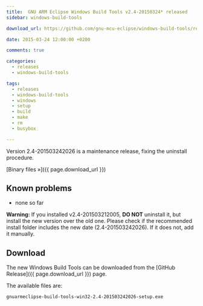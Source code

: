 ```yaml
---
title:  GNU ARM Eclipse Windows Build Tools v2.4-20150324* released
sidebar: windows-build-tools

download_url: https://github.com/gnu-mcu-eclipse/windows-build-tools/releases/tag/v2.4b

date: 2015-03-24 12:00:00 +0200

comments: true

categories:
  - releases
  - windows-build-tools

tags:
  - releases
  - windows-build-tools
  - windows
  - setup
  - build
  - make
  - rm
  - busybox

---
```


Version 2.4-201503242026 is a maintenance release, fixing the uninstall procedure.

[Binary files »]({{ page.download_url }})

## Known problems

* none so far

**Warning:** If you installed v2.4-201503212005, **DO NOT** uninstall it, but install the new version over the old one. Please check if the recommended install folder includes the new date (2.4-201503242026). If it does not, add it manually.

## Download

The new Windows Build Tools can be downloaded from the [GitHub Release]({{ page.download_url }}) page.

The available files are:

	gnuarmeclipse-build-tools-win32-2.4-201503242026-setup.exe
